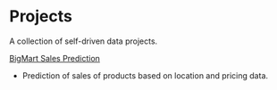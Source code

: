 # Projects

A collection of self-driven data projects.

[BigMart Sales Prediction](https://github.com/chriscross00/projects/blob/master/bigmart_sales/bigmart_sales_report.md)
* Prediction of sales of products based on location and pricing data.
